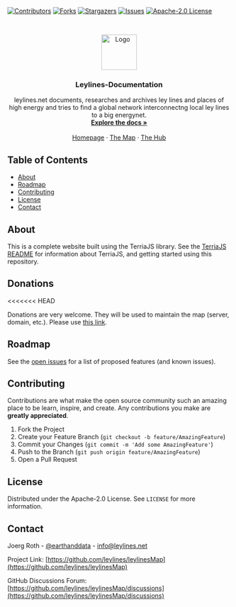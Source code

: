 [![Contributors][contributors-shield]][contributors-url]
[![Forks][forks-shield]][forks-url]
[![Stargazers][stars-shield]][stars-url]
[![Issues][issues-shield]][issues-url]
[![Apache-2.0 License][license-shield]][license-url]

<!-- Leylines LOGO -->
<br />
<p align="center">
  <a href="https://www.leylines.net">
    <img src="https://www.leylines.net/img/leylines-sign.png" alt="Logo" width="80" height="80">
  </a>

  <h3 align="center">Leylines-Documentation</h3>

  <p align="center">
    leylines.net documents, researches and archives ley lines and places of high energy and tries to find a global network interconnectng local ley lines to a big energynet.
    <br />
    <a href="https://docs.leylines.net"><strong>Explore the docs »</strong></a>
    <br />
    <br />
    <a href="https://www.leylines.net">Homepage</a>
    ·
    <a href="https://maps.leylines.net">The Map</a>
    ·
    <a href="https://hub.leylines.net">The Hub</a>
  </p>
</p>

<!-- TABLE OF CONTENTS -->

## Table of Contents

- [About](#about)
- [Roadmap](#roadmap)
- [Contributing](#contributing)
- [License](#license)
- [Contact](#contact)

<!-- ABOUT THE PROJECT -->

## About

This is a complete website built using the TerriaJS library. See the [TerriaJS README](https://github.com/TerriaJS/TerriaJS) for information about TerriaJS, and getting started using this repository.

<!-- ABOUT THE PROJECT -->

## Donations

<<<<<<< HEAD

<p>Donations are very welcome. They will be used to maintain the map (server, domain, etc.). Please use <a href="https://www.paypal.com/donate/?business=3UVB97V782WJL&no_recurring=0&item_name=Maintenance+of+the+map&currency_code=CHF" target="_blank">this link</a>.</p>

<!-- ROADMAP -->

## Roadmap

See the [open issues](https://github.com/leylines/leylinesMap/issues) for a list of proposed features (and known issues).

<!-- CONTRIBUTING -->

## Contributing

Contributions are what make the open source community such an amazing place to be learn, inspire, and create. Any contributions you make are **greatly appreciated**.

1. Fork the Project
2. Create your Feature Branch (`git checkout -b feature/AmazingFeature`)
3. Commit your Changes (`git commit -m 'Add some AmazingFeature'`)
4. Push to the Branch (`git push origin feature/AmazingFeature`)
5. Open a Pull Request

<!-- LICENSE -->

## License

Distributed under the Apache-2.0 License. See `LICENSE` for more information.

<!-- CONTACT -->

## Contact

Joerg Roth - [@earthanddata](https://twitter.com/earthanddata) - info@leylines.net

Project Link: [https://github.com/leylines/leylinesMap](https://github.com/leylines/leylinesMap)

GitHub Discussions Forum: [https://github.com/leylines/leylinesMap/discussions](https://github.com/leylines/leylinesMap/discussions)

<!-- MARKDOWN LINKS & IMAGES -->
<!-- https://www.markdownguide.org/basic-syntax/#reference-style-links -->

[contributors-shield]: https://img.shields.io/github/contributors/leylines/leylinesMap.svg?style=flat-square
[contributors-url]: https://github.com/leylines/leylinesMap/graphs/contributors
[forks-shield]: https://img.shields.io/github/forks/leylines/leylinesMap.svg?style=flat-square
[forks-url]: https://github.com/leylines/leylinesMap/network/members
[stars-shield]: https://img.shields.io/github/stars/leylines/leylinesMap.svg?style=flat-square
[stars-url]: https://github.com/leylines/leylinesMap/stargazers
[issues-shield]: https://img.shields.io/github/issues/leylines/leylinesMap.svg?style=flat-square
[issues-url]: https://github.com/leylines/leylinesMap/issues
[license-shield]: https://img.shields.io/github/license/leylines/leylinesMap.svg?style=flat-square
[license-url]: https://github.com/leylines/leylinesMap/blob/master/LICENSE.md
